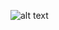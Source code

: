 ![alt text](https://photos-1.dropbox.com/t/2/AACfXOWtc0CznBA64I20ShCE-ZnDfBmZWVi7_Ck8toFdDw/12/32134417/jpeg/32x32/1/_/1/2/11017486_10152934588426356_7200157233102047315_n.jpg/ELXJqxgY244CIAIoAg/Q-BECJJcd8p8FyLvsNltTDKEaOeEQZk3WqYUuU76r24?size=2048x1536&size_mode=3 "Logo Title Text 1")
